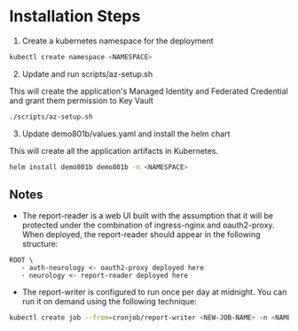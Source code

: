 # Installation Steps 

1. Create a kubernetes namespace for the deployment

```bash
kubectl create namespace <NAMESPACE>
```

2. Update and run scripts/az-setup.sh

This will create the application's Managed Identity and Federated Credential and grant them permission to Key Vault

```bash
./scripts/az-setup.sh
```

3. Update demo801b/values.yaml and install the helm chart

This will create all the application artifacts in Kubernetes.

```bash
helm install demo801b demo801b -n <NAMESPACE>
```

## Notes

- The report-reader is a web UI built with the assumption that it will be protected under the combination of ingress-nginx and oauth2-proxy.  When deployed, the report-reader should appear in the following structure:

```
ROOT \
   - auth-neurology <- oauth2-proxy deployed here
   - neurology <- report-reader deployed here
```

- The report-writer is configured to run once per day at midnight.  You can run it on demand using the following technique:

```bash
kubectl create job --from=cronjob/report-writer <NEW-JOB-NAME> -n <NAMESPACE>
```